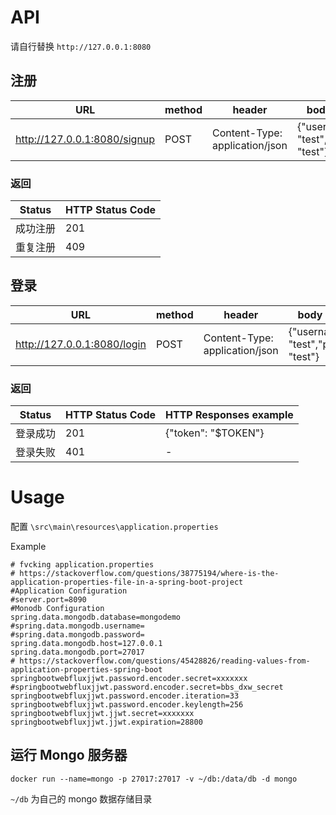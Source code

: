 # API
请自行替换 `http://127.0.0.1:8080`

## 注册
URL|method|header|body example
-|-|-|-
http://127.0.0.1:8080/signup|POST|Content-Type: application/json|{"username": "test","password": "test"}

### 返回
Status|HTTP Status Code
-|-|
成功注册|201
重复注册|409

## 登录
URL|method|header|body example
-|-|-|-
http://127.0.0.1:8080/login|POST|Content-Type: application/json|{"username": "test","password": "test"}

### 返回
Status|HTTP Status Code|HTTP Responses example
-|-|-|
登录成功|201|{"token": "$TOKEN"}
登录失败|401|-

# Usage
配置 `\src\main\resources\application.properties`

Example
```
# fvcking application.properties
# https://stackoverflow.com/questions/38775194/where-is-the-application-properties-file-in-a-spring-boot-project
#Application Configuration
#server.port=8090
#Monodb Configuration
spring.data.mongodb.database=mongodemo
#spring.data.mongodb.username=
#spring.data.mongodb.password=
spring.data.mongodb.host=127.0.0.1
spring.data.mongodb.port=27017
# https://stackoverflow.com/questions/45428826/reading-values-from-application-properties-spring-boot
springbootwebfluxjjwt.password.encoder.secret=xxxxxxx
#springbootwebfluxjjwt.password.encoder.secret=bbs_dxw_secret
springbootwebfluxjjwt.password.encoder.iteration=33
springbootwebfluxjjwt.password.encoder.keylength=256
springbootwebfluxjjwt.jjwt.secret=xxxxxxx
springbootwebfluxjjwt.jjwt.expiration=28800
```

## 运行 Mongo 服务器
`docker run --name=mongo -p 27017:27017 -v ~/db:/data/db -d mongo`

`~/db` 为自己的 mongo 数据存储目录

